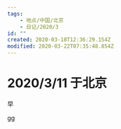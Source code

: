 ```yaml
---
tags:
    - 地点/中国/北京
    - 日记/2020/3
id: ""
created: 2020-03-18T12:36:29.154Z
modified: 2020-03-22T07:35:48.854Z
---
```


# 2020/3/11 于北京

<!-- @timer "date":"Wed Mar 11 2020 08:26:30 GMT+0800 (CST)" -->

早

<!-- @timer "date":"Wed Mar 11 2020 21:21:44 GMT+0800 (China Standard Time)","duration":"about 13 hours" -->

gg

